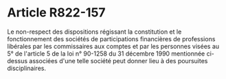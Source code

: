 # Article R822-157

Le non-respect des dispositions régissant la constitution et le fonctionnement des sociétés de participations financières de professions libérales par les commissaires aux comptes et par les personnes visées au 5° de l'article 5 de la loi n° 90-1258 du 31 décembre 1990 mentionnée ci-dessus associées d'une telle société peut donner lieu à des poursuites disciplinaires.
